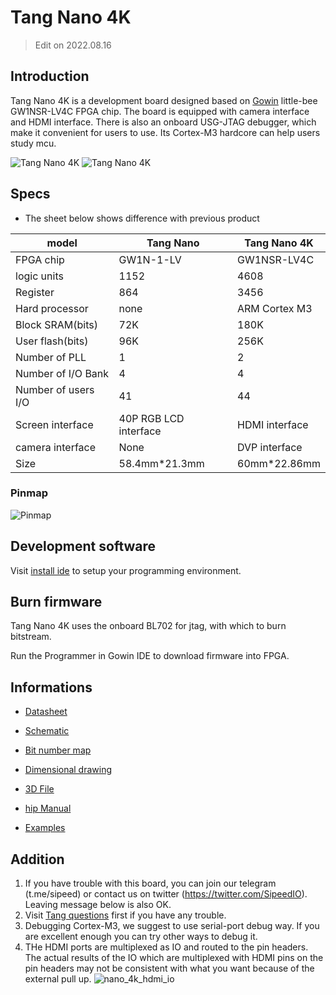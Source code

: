 # Tang Nano 4K 

> Edit on 2022.08.16

## Introduction

Tang Nano 4K is a development board designed based on [Gowin](https://www.gowinsemi.com/en/) little-bee GW1NSR-LV4C FPGA chip. The board is equipped with camera interface and HDMI interface. There is also an onboard USG-JTAG debugger, which make it convenient for users to use. Its Cortex-M3 hardcore can help users study mcu.

![Tang Nano 4K](./assets/4k-1.jpg)
![Tang Nano 4K](./assets/4k-2.jpg)

## Specs

- The sheet below shows difference with previous product

| model               | Tang Nano             | Tang Nano 4K   |
| ------------------- | --------------------- | -------------- |
| FPGA chip           | GW1N-1-LV             | GW1NSR-LV4C    |
| logic units         | 1152                  | 4608           |
| Register            | 864                   | 3456           |
| Hard processor      | none                  | ARM Cortex M3  |
| Block SRAM(bits)    | 72K                   | 180K           |
| User flash(bits)    | 96K                   | 256K           |
| Number of PLL       | 1                     | 2              |
| Number of I/O Bank  | 4                     | 4              |
| Number of users I/O | 41                    | 44             |
| Screen interface    | 40P RGB LCD interface | HDMI interface |
| camera interface    | None                  | DVP interface  |
| Size                | 58.4mm\*21.3mm        | 60mm\*22.86mm  |

### Pinmap

![Pinmap](./../../../zh/tang/Tang-Nano/assets/Tang_nano_4K_0813.png)

## Development software

Visit [install ide](https://wiki.sipeed.com/hardware/en/tang/Tang-Nano-Doc/install-the-ide.html) to setup your programming environment.

## Burn firmware

Tang Nano 4K uses the onboard BL702 for jtag, with which to burn bitstream.

Run the Programmer in Gowin IDE to download firmware into FPGA.

## Informations

- [Datasheet](https://dl.sipeed.com/shareURL/TANG/Nano%204K/HDK/01_Specification)
- [Schematic](https://dl.sipeed.com/shareURL/TANG/Nano%204K/HDK/02_Schematic)
- [Bit number map](https://dl.sipeed.com/shareURL/TANG/Nano%204K/HDK/03_Bit%20number%20map)
- [Dimensional drawing](https://dl.sipeed.com/shareURL/TANG/Nano%204K/HDK/04_Dimensional%20drawing)
- [3D File](https://dl.sipeed.com/shareURL/TANG/Nano%204K/HDK/05_3D%20file)
- [hip Manual](https://dl.sipeed.com/shareURL/TANG/Nano%204K/HDK/06_Chip%20Manual)

- [Examples](https://wiki.sipeed.com/hardware/en/tang/Tang-Nano-Doc/examples.html)

## Addition

1. If you have trouble with this board, you can join our telegram (t.me/sipeed) or contact us on twitter (https://twitter.com/SipeedIO). Leaving message below is also OK.
2. Visit [Tang questions](https://wiki.sipeed.com/hardware/en/tang/Tang-Nano-Doc/questions.html) first if you have any trouble.
3. Debugging Cortex-M3, we suggest to use serial-port debug way. If you are excellent enough you can try other ways to debug it.
4. THe HDMI ports are multiplexed as IO and routed to the pin headers. The actual results of the IO which are multiplexed with HDMI pins on the pin headers may not be consistent with what you want because of the external pull up.
    ![nano_4k_hdmi_io](./../../../zh/tang/Tang-Nano-4K/assets/nano_4k_hdmi_io.png)
